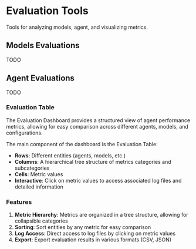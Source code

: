 # Evaluation Tools

Tools for analyzing models, agent, and visualizing metrics.

## Models Evaluations

TODO

## Agent Evaluations

TODO

### Evaluation Table

The Evaluation Dashboard provides a structured view of agent performance metrics, allowing for easy comparison across different agents, models, and configurations.

The main component of the dashboard is the Evaluation Table:

- **Rows**: Different entities (agents, models, etc.)
- **Columns**: A hierarchical tree structure of metrics categories and subcategories
- **Cells**: Metric values
- **Interactive**: Click on metric values to access associated log files and detailed information

### Features

1. **Metric Hierarchy**: Metrics are organized in a tree structure, allowing for collapsible categories
2. **Sorting**: Sort entities by any metric for easy comparison
3. **Log Access**: Direct access to log files by clicking on metric values
4. **Export**: Export evaluation results in various formats (CSV, JSON)
